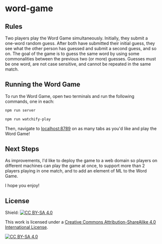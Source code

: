 # word-game

## Rules

Two players play the Word Game simultaneously. Initially, they submit a one-word random guess. After both have submitted their initial guess, they see what the other person has guessed and submit a second guess, and so on. The goal of the game is to guess the same word by using some commonalities between the previous two (or more) guesses. Guesses must be one word, are not case sensitive, and cannot be repeated in the same match.

## Running the Word Game

To run the Word Game, open two terminals and run the following commands, one in each:

```bash
npm run server
```

```bash
npm run watchify-play
```

Then, navigate to [localhost:8789](https://localhost:8789) on as many tabs as you'd like and play the Word Game!

## Next Steps

As improvements, I'd like to deploy the game to a web domain so players on different machines can play the game at once, to support more than 2 players playing in one match, and to add an element of ML to the Word Game.

I hope you enjoy!

## License

Shield: [![CC BY-SA 4.0][cc-by-sa-shield]][cc-by-sa]

This work is licensed under a
[Creative Commons Attribution-ShareAlike 4.0 International License][cc-by-sa].

[![CC BY-SA 4.0][cc-by-sa-image]][cc-by-sa]

[cc-by-sa]: http://creativecommons.org/licenses/by-sa/4.0/
[cc-by-sa-image]: https://licensebuttons.net/l/by-sa/4.0/88x31.png
[cc-by-sa-shield]: https://img.shields.io/badge/License-CC%20BY--SA%204.0-lightgrey.svg
